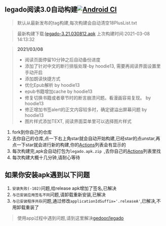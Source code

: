 ## legado阅读3.0自动构建[![Android CI](https://github.com/10bits/gedoor-Build/workflows/Android%20CI/badge.svg)](https://github.com/10bits/gedoor-Build/actions)

> 默认从最新发布的tag构建,每次构建会自动清空18PlusList.txt

> 最新构建下载:[legado-3.21.030812.apk](https://github.com/10bits/gedoor-Build/releases/download/legado-3.21.030812/legado-3.21.030812.apk) 上次构建时间:2021-03-08 14:13:32
<!--start-->
> **2021/03/08**
> * 阅读页面停留10分钟之后自动备份进度
> * 添加了针对中文的断行排版处理-by hoodie13, 需要再阅读界面设置里手动开启
> * 添加朗读快捷方式
> * 优化Epub解析 by hoodie13
> * epub书籍增加cache by hoodie13
> * 修复切换书籍或者章节时的断言崩溃问题。看漫画容易复现。 by hoodie13
> * 修正增加书签alert的正文内容较多时，确定键溢出屏幕问题 by hoodie13
> * 图片样式添加TEXT, 阅读界面菜单里可以选择图片样式
<!--end-->
  
1. fork到你自己的仓库
2. 去你自己的仓库,点一下右上角star就会自动开始构建,已经star的点unstar,再点一下star就会进行新的构建,你的[Actions](https://github.com/10bits/gedoor-Build/actions)列表会有显示的
3. 每次构建完,apk会自动打包为`legado.apk.zip
`,去你自己的[Actions](https://github.com/10bits/gedoor-Build/actions)列表里找
4. 每次构建大概十几分钟,请耐心等待

## 如果你安装apk遇到以下问题

1. `安装失败(-102)`问题,给release apk增加了签名,已解决
2. `与已安装应用签名不同`问题,请卸载重新安装,已解决
3. `与已安装程序共存`问题,通过修改`applicationIdSuffix='.releaseA'`,已解决,不用卸载重装了
> 使用app过程中遇到问题,请到这里解决[gedoor/legado](https://github.com/gedoor/legado/issues)

